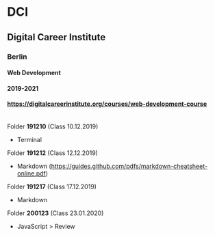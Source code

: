 # DCI
## Digital Career Institute
### Berlin
#### Web Development
#### 2019-2021
#### https://digitalcareerinstitute.org/courses/web-development-course
\
Folder **191210** (Class 10.12.2019)
* Terminal

Folder **191212** (Class 12.12.2019)
* Markdown (https://guides.github.com/pdfs/markdown-cheatsheet-online.pdf)

Folder **191217** (Class 17.12.2019)
* Markdown

Folder **200123** (Class 23.01.2020)
* JavaScript > Review
